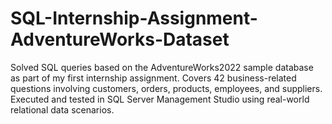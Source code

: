 # SQL-Internship-Assignment-AdventureWorks-Dataset
Solved SQL queries based on the AdventureWorks2022 sample database as part of my first internship assignment. Covers 42 business-related questions involving customers, orders, products, employees, and suppliers. Executed and tested in SQL Server Management Studio using real-world relational data scenarios.

